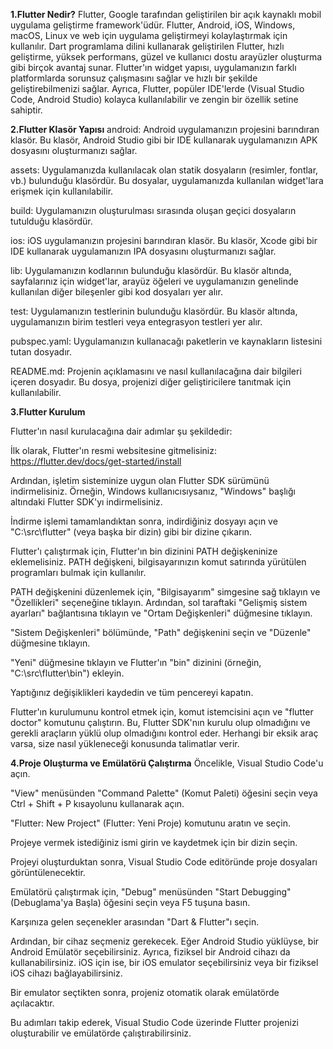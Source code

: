 **1.Flutter Nedir?**
Flutter, Google tarafından geliştirilen bir açık kaynaklı mobil uygulama geliştirme framework'üdür. Flutter, Android, iOS, Windows, macOS, Linux ve web için uygulama geliştirmeyi kolaylaştırmak için kullanılır. Dart programlama dilini kullanarak geliştirilen Flutter, hızlı geliştirme, yüksek performans, güzel ve kullanıcı dostu arayüzler oluşturma gibi birçok avantaj sunar. Flutter'ın widget yapısı, uygulamanızın farklı platformlarda sorunsuz çalışmasını sağlar ve hızlı bir şekilde geliştirebilmenizi sağlar. Ayrıca, Flutter, popüler IDE'lerde (Visual Studio Code, Android Studio) kolayca kullanılabilir ve zengin bir özellik setine sahiptir.


**2.Flutter Klasör Yapısı**
android: Android uygulamanızın projesini barındıran klasör. Bu klasör, Android Studio gibi bir IDE kullanarak uygulamanızın APK dosyasını oluşturmanızı sağlar.

assets: Uygulamanızda kullanılacak olan statik dosyaların (resimler, fontlar, vb.) bulunduğu klasördür. Bu dosyalar, uygulamanızda kullanılan widget'lara erişmek için kullanılabilir.

build: Uygulamanızın oluşturulması sırasında oluşan geçici dosyaların tutulduğu klasördür.

ios: iOS uygulamanızın projesini barındıran klasör. Bu klasör, Xcode gibi bir IDE kullanarak uygulamanızın IPA dosyasını oluşturmanızı sağlar.

lib: Uygulamanızın kodlarının bulunduğu klasördür. Bu klasör altında, sayfalarınız için widget'lar, arayüz öğeleri ve uygulamanızın genelinde kullanılan diğer bileşenler gibi kod dosyaları yer alır.

test: Uygulamanızın testlerinin bulunduğu klasördür. Bu klasör altında, uygulamanızın birim testleri veya entegrasyon testleri yer alır.

pubspec.yaml: Uygulamanızın kullanacağı paketlerin ve kaynakların listesini tutan dosyadır.

README.md: Projenin açıklamasını ve nasıl kullanılacağına dair bilgileri içeren dosyadır. Bu dosya, projenizi diğer geliştiricilere tanıtmak için kullanılabilir.

**3.Flutter Kurulum**

Flutter'ın nasıl kurulacağına dair adımlar şu şekildedir:

İlk olarak, Flutter'ın resmi websitesine gitmelisiniz: https://flutter.dev/docs/get-started/install

Ardından, işletim sisteminize uygun olan Flutter SDK sürümünü indirmelisiniz. Örneğin, Windows kullanıcısıysanız, "Windows" başlığı altındaki Flutter SDK'yı indirmelisiniz.

İndirme işlemi tamamlandıktan sonra, indirdiğiniz dosyayı açın ve "C:\src\flutter" (veya başka bir dizin) gibi bir dizine çıkarın.

Flutter'ı çalıştırmak için, Flutter'ın bin dizinini PATH değişkeninize eklemelisiniz. PATH değişkeni, bilgisayarınızın komut satırında yürütülen programları bulmak için kullanılır.

PATH değişkenini düzenlemek için, "Bilgisayarım" simgesine sağ tıklayın ve "Özellikleri" seçeneğine tıklayın. Ardından, sol taraftaki "Gelişmiş sistem ayarları" bağlantısına tıklayın ve "Ortam Değişkenleri" düğmesine tıklayın.

"Sistem Değişkenleri" bölümünde, "Path" değişkenini seçin ve "Düzenle" düğmesine tıklayın.

"Yeni" düğmesine tıklayın ve Flutter'ın "bin" dizinini (örneğin, "C:\src\flutter\bin") ekleyin.

Yaptığınız değişiklikleri kaydedin ve tüm pencereyi kapatın.

Flutter'ın kurulumunu kontrol etmek için, komut istemcisini açın ve "flutter doctor" komutunu çalıştırın. Bu, Flutter SDK'nın kurulu olup olmadığını ve gerekli araçların yüklü olup olmadığını kontrol eder. Herhangi bir eksik araç varsa, size nasıl yükleneceği konusunda talimatlar verir.

**4.Proje Oluşturma ve Emülatörü Çalıştırma**
Öncelikle, Visual Studio Code'u açın.

"View" menüsünden "Command Palette" (Komut Paleti) öğesini seçin veya Ctrl + Shift + P kısayolunu kullanarak açın.

"Flutter: New Project" (Flutter: Yeni Proje) komutunu aratın ve seçin.

Projeye vermek istediğiniz ismi girin ve kaydetmek için bir dizin seçin.

Projeyi oluşturduktan sonra, Visual Studio Code editöründe proje dosyaları görüntülenecektir.

Emülatörü çalıştırmak için, "Debug" menüsünden "Start Debugging" (Debuglama'ya Başla) öğesini seçin veya F5 tuşuna basın.

Karşınıza gelen seçenekler arasından "Dart & Flutter"ı seçin.

Ardından, bir cihaz seçmeniz gerekecek. Eğer Android Studio yüklüyse, bir Android Emülatör seçebilirsiniz. Ayrıca, fiziksel bir Android cihazı da kullanabilirsiniz. iOS için ise, bir iOS emulator seçebilirsiniz veya bir fiziksel iOS cihazı bağlayabilirsiniz.

Bir emulator seçtikten sonra, projeniz otomatik olarak emülatörde açılacaktır.

Bu adımları takip ederek, Visual Studio Code üzerinde Flutter projenizi oluşturabilir ve emülatörde çalıştırabilirsiniz.

